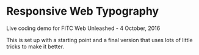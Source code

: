 # Responsive Web Typography
Live coding demo for FITC Web Unleashed - 4 October, 2016

This is set up with a starting point and a final version that uses lots of little tricks to make it better.